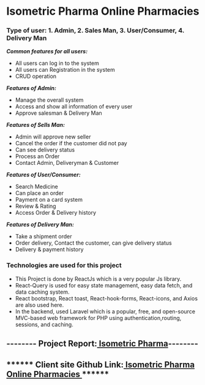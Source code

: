 # Isometric Pharma Online Pharmacies 

### Type of user: 1. Admin, 2. Sales Man, 3. User/Consumer, 4. Delivery Man
***Common features for all users:***
* All users can log in to the system
* All users can Registration in the system
* CRUD operation

***Features of Admin:***
*	Manage the overall system
*	Access and show all information of every user
*	Approve salesman & Delivery Man

***Features of Sells Man:***
*	Admin will approve new seller 
*	Cancel the order if the customer did not pay
*	Can see delivery status
*	Process an Order
*	Contact Admin, Deliveryman & Customer

***Features of User/Consumer:***
*	Search Medicine
*	Can place an order
*	Payment on a card system
*	Review & Rating
*	Access Order & Delivery history

***Features of Delivery Man:***
*	Take a shipment order
*	Order delivery, Contact the customer, can give delivery status 
*	Delivery & payment history

### Technologies are used for this project
*	This Project is done by ReactJs which is a very popular Js library.
*	React-Query is used for easy state management, easy data fetch, and data caching system.
*	React bootstrap, React toast, React-hook-forms, React-icons, and Axios are also used here.
*	In the backend, used Laravel which is a popular, free, and open-source MVC-based web framework for PHP using authentication,routing, sessions, and caching.


## -------- Project Report:[ Isometric Pharma](https://drive.google.com/file/d/1C_JmiL8Y4LvY262xjX4vpgISR68SIHca/view?usp=sharing)--------
## ****** Client site Github Link:[ Isometric Pharma Online Pharmacies ](https://github.com/Emrul-Hasan/Isometric-Pharma-E-Commerce-Website-Client-Site)******
